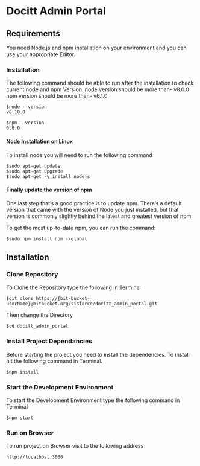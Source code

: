 # Docitt Admin Portal

## Requirements

You need Node.js and npm installation on your environment and you can use your appropriate Editor.

### Installation

The following command should be able to run after the installation to check current node and npm Version.
node version should be more than- v8.0.0
npm version should be more than- v6.1.0

    $node --version
    v8.10.0

    $npm --version
    6.8.0

#### Node Installation on Linux

To install node you will need to run the following command

    $sudo apt-get update
    $sudo apt-get upgrade
    $sudo apt-get -y install nodejs

#### Finally update the version of npm

One last step that’s a good practice is to update npm. There’s a default version that came with the version of Node you just installed, but that version is commonly slightly behind the latest and greatest version of npm.

To get the most up-to-date npm, you can run the command:

    $sudo npm install npm --global

## Installation

### Clone Repository
To Clone the Repository type the following in Terminal

    $git clone https://{bit-bucket-userName}@bitbucket.org/sisforce/docitt_admin_portal.git

Then change the Directory

    $cd docitt_admin_portal

### Install Project Dependancies
Before starting the project you need to install the dependencies. To install hit the following command in Terminal.

    $npm install

### Start the Development Environment
To start the Development Environment type the following command in Terminal

    $npm start

### Run on Browser
To run project on Browser visit to the following address

    http://localhost:3000
